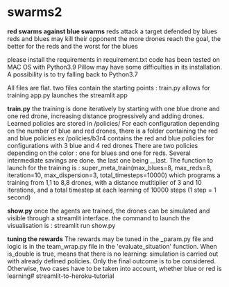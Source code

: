 # swarms2

**red swarms against blue swarms**
reds attack a target defended by blues
reds and blues may kill their opponent
the more drones reach the goal, the better for the reds and the worst for the blues

please install the requirements in requirement.txt 
code has been tested on MAC OS with Python3.9
Pillow may have some difficulties in its installation. A possibility is to try falling back to Python3.7

All files are flat.
two files contain the starting points :
train.py allows for training
app.py launches the streamlit app

**train.py**
the training is done iteratively by starting with one blue drone and one red drone, increasing distance progressively and adding drones.
Learned policies are stored in /policies/
For each configuration depending on the number of blue and red drones, there is a folder containing the red and blue policies
ex /policies/b3r4 contains the red and blue policies for configurations with 3 blue and 4 red drones 
There are two policies depending on the color : one for blues and one for reds. Several intermediate savings are done. the last one being __last.
The function to launch for the training is : 
super_meta_train(max_blues=8, max_reds=8, iteration=10, max_dispersion=3, total_timesteps=10000)
which programs a training from 1,1 to 8,8 drones, with a distance mutltiplier of 3 and 10 iterations, and a total timestep at each learning of 10000 steps
(1 step = 1 second)


**show.py**
once the agents are trained, the drones can be simulated and visible through a streamlit interface.
the command to launch the visualisation is :
streamlit run show.py


**tuning the rewards**
The rewards may be tuned in the _param.py file and logic is in the team_wrap.py file in the 'evaluate_situation' function.
When is_double is true, means that there is no learning: simulation is carried out with already defined policies. Only the final outcome is to be considered.
Otherwise, two cases have to be taken into account, whether blue or red is learning# streamlit-to-heroku-tutorial

